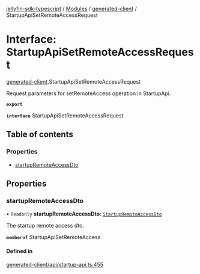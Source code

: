[jellyfin-sdk-typescript](../README.md) / [Modules](../modules.md) / [generated-client](../modules/generated_client.md) / StartupApiSetRemoteAccessRequest

# Interface: StartupApiSetRemoteAccessRequest

[generated-client](../modules/generated_client.md).StartupApiSetRemoteAccessRequest

Request parameters for setRemoteAccess operation in StartupApi.

**`export`**

**`interface`** StartupApiSetRemoteAccessRequest

## Table of contents

### Properties

- [startupRemoteAccessDto](generated_client.StartupApiSetRemoteAccessRequest.md#startupremoteaccessdto)

## Properties

### startupRemoteAccessDto

• `Readonly` **startupRemoteAccessDto**: [`StartupRemoteAccessDto`](generated_client.StartupRemoteAccessDto.md)

The startup remote access dto.

**`memberof`** StartupApiSetRemoteAccess

#### Defined in

[generated-client/api/startup-api.ts:455](https://github.com/thornbill/jellyfin-sdk-typescript/blob/b0f5501/src/generated-client/api/startup-api.ts#L455)

